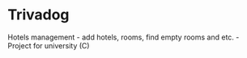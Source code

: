 # Trivadog
Hotels management - add hotels, rooms, find empty rooms and etc. - Project for university (C) 
